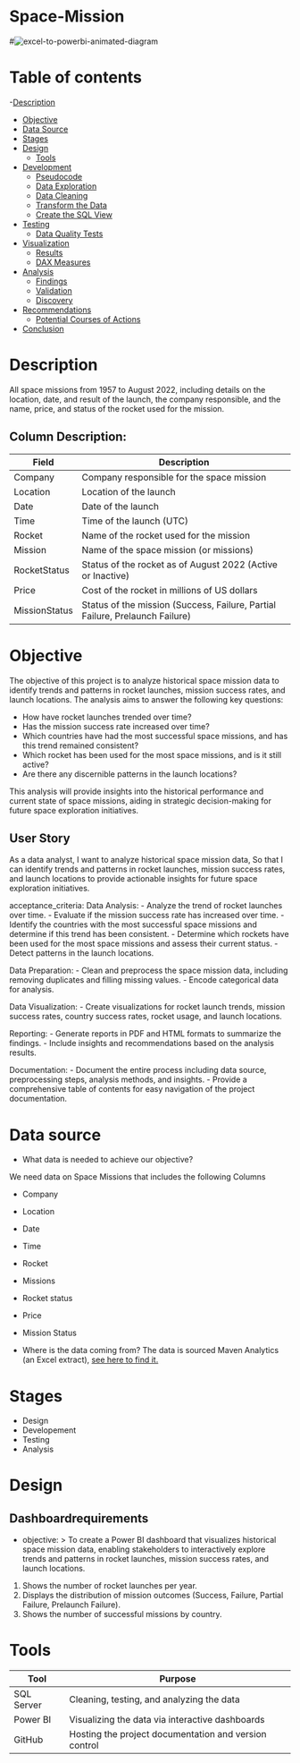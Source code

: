 # Space-Mission


#![excel-to-powerbi-animated-diagram](assets/images/kaggle_to_powerbi.gif)

# Table of contents 
-[Description](#description)
- [Objective](#objective)
- [Data Source](#data-source)
- [Stages](#stages)
- [Design](#design)
  - [Tools](#tools)
- [Development](#development)
  - [Pseudocode](#pseudocode)
  - [Data Exploration](#data-exploration)
  - [Data Cleaning](#data-cleaning)
  - [Transform the Data](#transform-the-data)
  - [Create the SQL View](#create-the-sql-view)
- [Testing](#testing)
  - [Data Quality Tests](#data-quality-tests)
- [Visualization](#visualization)
  - [Results](#results)
  - [DAX Measures](#dax-measures)
- [Analysis](#analysis)
  - [Findings](#findings)
  - [Validation](#validation)
  - [Discovery](#discovery)
- [Recommendations](#recommendations)
  - [Potential Courses of Actions](#potential-courses-of-actions)
- [Conclusion](#conclusion)

# Description

All space missions from 1957 to August 2022, including details on the location, date,
and result of the launch, the company responsible, and the name, price, and status
of the rocket used for the mission.

## Column Description:
| Field         | Description                                                   |
|---------------|---------------------------------------------------------------|
| Company       | Company responsible for the space mission                     |
| Location      | Location of the launch                                        |
| Date          | Date of the launch                                            |
| Time          | Time of the launch (UTC)                                      |
| Rocket        | Name of the rocket used for the mission                       |
| Mission       | Name of the space mission (or missions)                       |
| RocketStatus  | Status of the rocket as of August 2022 (Active or Inactive)   |
| Price         | Cost of the rocket in millions of US dollars                  |
| MissionStatus | Status of the mission (Success, Failure, Partial Failure, Prelaunch Failure) |


# Objective 

The objective of this project is to analyze historical space mission data to identify trends and patterns in rocket launches, mission success rates, and launch locations. The analysis aims to answer the following key questions:
  
  - How have rocket launches trended over time?
  - Has the mission success rate increased over time?
  - Which countries have had the most successful space missions, and has this trend remained consistent?
  - Which rocket has been used for the most space missions, and is it still active?
  - Are there any discernible patterns in the launch locations?
  
  This analysis will provide insights into the historical performance and current state of space missions, aiding in strategic decision-making for future space exploration initiatives.
  

 ## User Story
  As a data analyst,
  I want to analyze historical space mission data,
  So that I can identify trends and patterns in rocket launches, mission success rates, and launch locations to provide actionable insights for future space exploration initiatives.

acceptance_criteria:
  Data Analysis:
    - Analyze the trend of rocket launches over time.
    - Evaluate if the mission success rate has increased over time.
    - Identify the countries with the most successful space missions and determine if this trend has been consistent.
    - Determine which rockets have been used for the most space missions and assess their current status.
    - Detect patterns in the launch locations.
  
  Data Preparation:
    - Clean and preprocess the space mission data, including removing duplicates and filling missing values.
    - Encode categorical data for analysis.
  
  Data Visualization:
    - Create visualizations for rocket launch trends, mission success rates, country success rates, rocket usage, and launch locations.
  
  Reporting:
    - Generate reports in PDF and HTML formats to summarize the findings.
    - Include insights and recommendations based on the analysis results.
  
  Documentation:
    - Document the entire process including data source, preprocessing steps, analysis methods, and insights.
    - Provide a comprehensive table of contents for easy navigation of the project documentation.


# Data source 

- What data is needed to achieve our objective?

We need data on Space Missions that includes the following Columns 
- Company 
- Location 
- Date 
- Time
- Rocket
- Missions
- Rocket status
- Price
- Mission Status 



- Where is the data coming from? 
The data is sourced Maven Analytics (an Excel extract), [see here to find it.](https://app.mavenanalytics.io/datasets)


# Stages

- Design
- Developement
- Testing
- Analysis

# Design 
## Dashboardrequirements
  - objective: >
      To create a Power BI dashboard that visualizes historical space mission data, enabling stakeholders to interactively explore trends and patterns in rocket launches, mission success rates, and launch locations.
1.  Shows the number of rocket launches per year.
2.  Displays the distribution of mission outcomes (Success, Failure, Partial Failure, Prelaunch Failure).
3.  Shows the number of successful missions by country.


# Tools
| Tool | Purpose |
| --- | --- |
| SQL Server | Cleaning, testing, and analyzing the data |
| Power BI | Visualizing the data via interactive dashboards |
| GitHub | Hosting the project documentation and version control |





